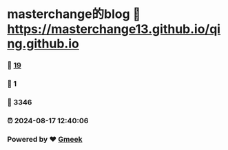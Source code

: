 # masterchange的blog :link: https://masterchange13.github.io/qing.github.io 
### :page_facing_up: [19](https://masterchange13.github.io/qing.github.io/tag.html) 
### :speech_balloon: 1 
### :hibiscus: 3346 
### :alarm_clock: 2024-08-17 12:40:06 
### Powered by :heart: [Gmeek](https://github.com/Meekdai/Gmeek)
